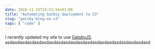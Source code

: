 ```yaml
---
date: 2018-11-15T23:53:54+01:00
title: "Automating Gatbsy deployment to S3"
slug: "gatsby-blog-on-s3"
tags: [ "code" ]
---
```


I recently updated my site to use [GatsbyJS](https://www.gatsbyjs.org/).  asdasdasdasdasdasdasdasdasdasdasdasdasdasdasdasdasdasdasdasd